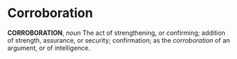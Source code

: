 # Corroboration

**CORROBORATION**, _noun_ The act of strengthening, or confirming; addition of strength, assurance, or security; confirmation; as the _corroboration_ of an argument, or of intelligence.